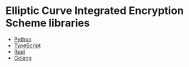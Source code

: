# Elliptic Curve Integrated Encryption Scheme libraries

- [Python](https://github.com/ecies/py)
- [TypeScript](https://github.com/ecies/js)
- [Rust](https://github.com/ecies/rs)
- [Golang](https://github.com/ecies/go)
